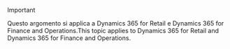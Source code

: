 > [!IMPORTANT]
> <span data-ttu-id="8c8b5-101">Questo argomento si applica a Dynamics 365 for Retail e Dynamics 365 for Finance and Operations.</span><span class="sxs-lookup"><span data-stu-id="8c8b5-101">This topic applies to Dynamics 365 for Retail and Dynamics 365 for Finance and Operations.</span></span>
